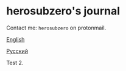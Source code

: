 # herosubzero's journal

Contact me: `herosubzero` on protonmail.

[English](/en)

[Русский](/ru)

Test 2.